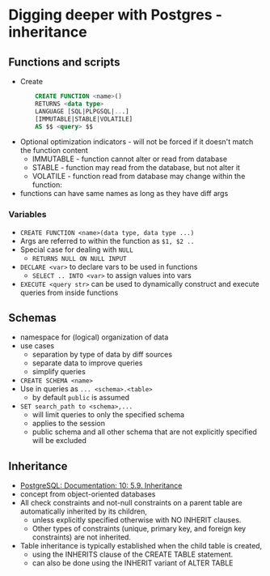 # Digging deeper with Postgres - inheritance

## Functions and scripts
* Create
	```sql
		CREATE FUNCTION <name>()
		RETURNS <data type>
		LANGUAGE [SQL|PLPGSQL|...]
		[IMMUTABLE|STABLE|VOLATILE]
		AS $$ <query> $$
	```
* Optional optimization indicators - will not be forced if it doesn't match the function content
	* IMMUTABLE - function cannot alter or read from database
  	* STABLE    - function may read from the database, but not alter it
  	* VOLATILE  - function read from database may change within the function:
* functions can have same names as long as they have diff args

### Variables
* `CREATE FUNCTION <name>(data type, data type ...)`
* Args are referred to within the function as `$1, $2 ..`
* Special case for dealing with `NULL`
	* `RETURNS NULL ON NULL INPUT`
* `DECLARE <var>` to declare vars to be used in functions
	* `SELECT .. INTO <var>` to assign values into vars
* `EXECUTE <query str>` can be used to dynamically construct and execute queries from inside functions

## Schemas
* namespace for (logical) organization of data
* use cases
	* separation by type of data by diff sources
	* separate data to improve queries
	* simplify queries
* `CREATE SCHEMA <name>`
* Use in queries as `... <schema>.<table>`
	* by default `public` is assumed
* `SET search_path to <schema>,...`
	* will limit queries to only the specified schema
	* applies to the session
	* public schema and all other schema that are not explicitly specified will be excluded

## Inheritance
* [PostgreSQL: Documentation: 10: 5.9. Inheritance](https://www.postgresql.org/docs/current/static/ddl-inherit.html)
* concept from object-oriented databases
* All check constraints and not-null constraints on a parent table are automatically inherited by its children,
	* unless explicitly specified otherwise with NO INHERIT clauses.
	* Other types of constraints (unique, primary key, and foreign key constraints) are not inherited.
* Table inheritance is typically established when the child table is created,
	* using the INHERITS clause of the CREATE TABLE statement.
	* can also be done using the INHERIT variant of ALTER TABLE
